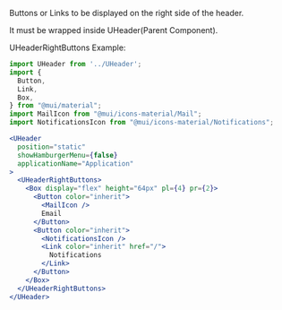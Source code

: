 Buttons or Links to be displayed on the right side of the header.

It must be wrapped inside UHeader(Parent Component).

UHeaderRightButtons Example:

```jsx
import UHeader from '../UHeader';
import {
  Button,
  Link,
  Box,
} from "@mui/material";
import MailIcon from "@mui/icons-material/Mail";
import NotificationsIcon from "@mui/icons-material/Notifications";

<UHeader
  position="static"
  showHamburgerMenu={false}
  applicationName="Application"
>
  <UHeaderRightButtons>
    <Box display="flex" height="64px" pl={4} pr={2}>
      <Button color="inherit">
        <MailIcon />
        Email
      </Button>
      <Button color="inherit">
        <NotificationsIcon />
        <Link color="inherit" href="/">
          Notifications
        </Link>
      </Button>
    </Box>
  </UHeaderRightButtons>
</UHeader>
```
